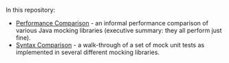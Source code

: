 In this repository:

* [Performance Comparison](https://github.com/pobrelkey/mockdemo/wiki/Performance-Comparison) - an informal performance comparison of various Java mocking libraries (executive summary: they all perform just fine).
* [Syntax Comparison](https://github.com/pobrelkey/mockdemo/wiki/Syntax-Comparison) - a walk-through of a set of mock unit tests as implemented in several different mocking libraries.
